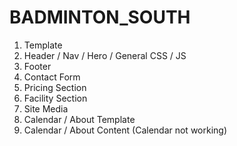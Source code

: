 # BADMINTON_SOUTH
1. Template
2. Header / Nav / Hero / General CSS / JS
3. Footer
4. Contact Form
5. Pricing Section
6. Facility Section
7. Site Media
8. Calendar / About Template
9. Calendar / About Content (Calendar not working)
